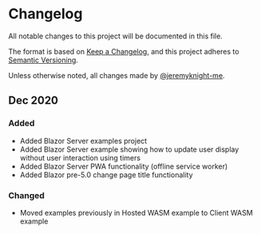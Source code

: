 # Changelog

All notable changes to this project will be documented in this file.

The format is based on [Keep a Changelog](https://keepachangelog.com/),
and this project adheres to [Semantic Versioning](https://semver.org/spec/v2.0.0.html).

Unless otherwise noted, all changes made by [@jeremyknight-me](https://github.com/jeremyknight-me).

## Dec 2020

### Added

- Added Blazor Server examples project
- Added Blazor Server example showing how to update user display without user interaction using timers
- Added Blazor Server PWA functionality (offline service worker)
- Added Blazor pre-5.0 change page title functionality

### Changed

- Moved examples previously in Hosted WASM example to Client WASM example
